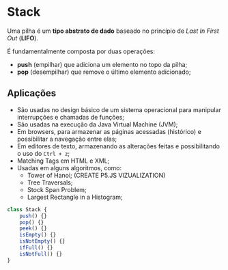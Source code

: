 # **Stack**

Uma pilha é um **tipo abstrato de dado** baseado no princípio de *Last In First Out* (**LIFO**). 

É fundamentalmente composta por duas operações: 
- **push** (empilhar) que adiciona um elemento no topo da pilha; 
- **pop** (desempilhar) que remove o último elemento adicionado;

## Aplicações

- São usadas no design básico de um sistema operacional para manipular interrupções e chamadas de funções;
- São usadas na execução da Java Virtual Machine (JVM);
- Em browsers, para armazenar as páginas acessadas (histórico) e possibilitar a navegação entre elas;
- Em editores de texto, armazenando as alterações feitas e possibilitando o uso do `Ctrl + z`;
- Matching Tags em HTML e XML;
- Usadas em alguns algoritmos, como:
    - Tower of Hanoi; (CREATE P5.JS VIZUALIZATION)
    - Tree Traversals;
    - Stock Span Problem;
    - Largest Rectangle in a Histogram;

``` JavaScript
class Stack {
    push() {}
    pop() {}
    peek() {}
    isEmpty() {}
    isNotEmpty() {}
    ifFull() {}
    isNotFull() {}
}
```







